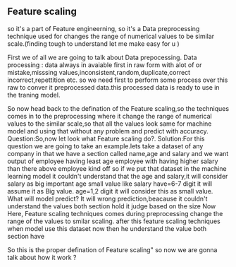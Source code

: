 ## Feature scaling 
so it's a part of Feature engineerning, so it's a Data preprocessing technique used  for changes the range of numerical values to be similar scale.(finding tough to understand let me make easy for u )

First we of all we are going to talk about Data prepocessing.
Data processing : data always in avaiable first in raw form with alot of or mistake,misssing values,inconsistent,random,duplicate,correct incorrect,repettition etc. so we need first to perform some process over this raw to conver it preprocessed data.this processed data is ready to use in the traning model.

So now head  back to the defination of the Feature scaling,so the techniques comes in to the preprocessing where it  change the range of numerical values to the similar scale,so that all the values look same for machine  model and using that without any problem and predict with accuracy.
Question:So,now let look what Feature scaling do?.
Solution:For this question we are going to take an example.lets take a dataset of any company in that we have a section called name,age and salary and we want output of employee having  least age employee with having higher salary than there above employee kind off so if we put that dataset in the machine learning model it couldn't understand that the age and salary,it will consider salary as big important age small value like
salary have=6-7 digit it will assume it as Big value.
age=1,2 digit it will consider this as small value.
What will model  predict? 
It will wrong prediction,beacause it couldn't understand the values both section hold it judge based on the size 
Now Here, Feature scaling techniques comes during preprocessing  change  the range of the values to smilar scaling.
after this feature scaling techniques when model use this dataset now then he understand the value both section have 

So this is  the proper defination of Feature scaling" 
so now we are gonna talk about how it work ?
